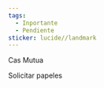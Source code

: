 ```yaml
---
tags:
  - Inportante
  - Pendiente
sticker: lucide//landmark
---
```

 Cas Mutua 

Solicitar papeles 